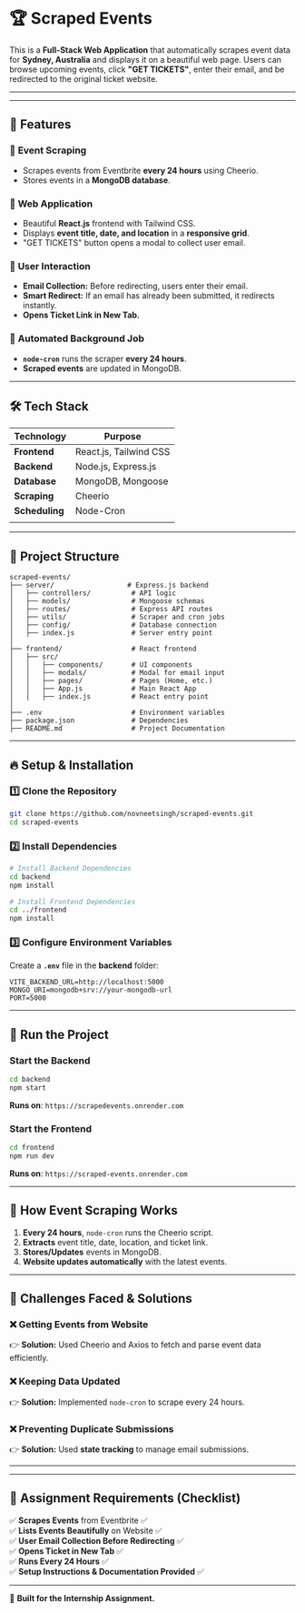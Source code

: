 # 🏆 Scraped Events

This is a **Full-Stack Web Application** that automatically scrapes event data for **Sydney, Australia** and displays it on a beautiful web page. Users can browse upcoming events, click **"GET TICKETS"**, enter their email, and be redirected to the original ticket website.

---

---

## 📌 **Features**

### 🔹 **Event Scraping**

- Scrapes events from Eventbrite **every 24 hours** using Cheerio.
- Stores events in a **MongoDB database**.

### 🔹 **Web Application**

- Beautiful **React.js** frontend with Tailwind CSS.
- Displays **event title, date, and location** in a **responsive grid**.
- "GET TICKETS" button opens a modal to collect user email.

### 🔹 **User Interaction**

- **Email Collection:** Before redirecting, users enter their email.
- **Smart Redirect:** If an email has already been submitted, it redirects instantly.
- **Opens Ticket Link in New Tab.**

### 🔹 **Automated Background Job**

- **`node-cron`** runs the scraper **every 24 hours**.
- **Scraped events** are updated in MongoDB.

---

## 🛠️ **Tech Stack**

| Technology     | Purpose                |
| -------------- | ---------------------- |
| **Frontend**   | React.js, Tailwind CSS |
| **Backend**    | Node.js, Express.js    |
| **Database**   | MongoDB, Mongoose      |
| **Scraping**   | Cheerio                |
| **Scheduling** | Node-Cron              |
|                |                        |

---

## 📂 **Project Structure**

```
scraped-events/
├── server/                  # Express.js backend
│   ├── controllers/          # API logic
│   ├── models/               # Mongoose schemas
│   ├── routes/               # Express API routes
│   ├── utils/                # Scraper and cron jobs
│   ├── config/               # Database connection
│   ├── index.js              # Server entry point
│
├── frontend/                 # React frontend
│   ├── src/
│   │   ├── components/       # UI components
│   │   ├── modals/           # Modal for email input
│   │   ├── pages/            # Pages (Home, etc.)
│   │   ├── App.js            # Main React App
│   │   ├── index.js          # React entry point
│
├── .env                      # Environment variables
├── package.json              # Dependencies
├── README.md                 # Project Documentation
```

---

## 🔥 **Setup & Installation**

### **1️⃣ Clone the Repository**

```sh
git clone https://github.com/novneetsingh/scraped-events.git
cd scraped-events
```

### **2️⃣ Install Dependencies**

```sh
# Install Backend Dependencies
cd backend
npm install

# Install Frontend Dependencies
cd ../frontend
npm install
```

### **3️⃣ Configure Environment Variables**

Create a **`.env`** file in the **backend** folder:

```env
VITE_BACKEND_URL=http://localhost:5000
MONGO_URI=mongodb+srv://your-mongodb-url
PORT=5000
```

---

## 🚀 **Run the Project**

### **Start the Backend**

```sh
cd backend
npm start
```

**Runs on**: `https://scrapedevents.onrender.com`

### **Start the Frontend**

```sh
cd frontend
npm run dev
```

**Runs on**: `https://scraped-events.onrender.com`

---

## 🔄 **How Event Scraping Works**

1. **Every 24 hours**, `node-cron` runs the Cheerio script.
2. **Extracts** event title, date, location, and ticket link.
3. **Stores/Updates** events in MongoDB.
4. **Website updates automatically** with the latest events.

---

## 💪 **Challenges Faced & Solutions**

### **❌ Getting Events from Website**

👉 **Solution:** Used Cheerio and Axios to fetch and parse event data efficiently.

### **❌ Keeping Data Updated**

👉 **Solution:** Implemented `node-cron` to scrape every 24 hours.

### **❌ Preventing Duplicate Submissions**

👉 **Solution:** Used **state tracking** to manage email submissions.

---

---

## 🎯 **Assignment Requirements (Checklist)**

✅ **Scrapes Events** from Eventbrite ✅\
✅ **Lists Events Beautifully** on Website ✅\
✅ **User Email Collection Before Redirecting** ✅\
✅ **Opens Ticket in New Tab** ✅\
✅ **Runs Every 24 Hours** ✅\
✅ **Setup Instructions & Documentation Provided** ✅

---

🚀 **Built for the Internship Assignment.**
